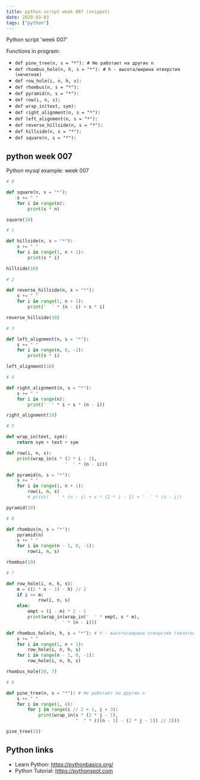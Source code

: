 ```yaml
---
title: python script week 007 (snippet)
date: 2020-03-03
tags: ["python"]
---
```

Python script 'week 007'

Functions in program: 
* `def pine_tree(n, s = "*"): # Не работает на других n`
* `def rhombus_hole(n, h, s = "*"): # h - высота/ширина отверстия (нечетная)`
* `def row_hole(i, n, h, s):`
* `def rhombus(n, s = "*"):`
* `def pyramid(n, s = "*"):`
* `def row(i, n, s):`
* `def wrap_in(text, sym):`
* `def right_alignment(n, s = "*"):`
* `def left_alignment(n, s = "*"):`
* `def reverse_hillside(n, s = "*"):`
* `def hillside(n, s = "*"):`
* `def square(n, s = "*"):`

## python week 007

Python mysql example: week 007

```python
# 0

def square(n, s = "*"):
    s += " "
    for i in range(n):
        print(s * n)

square(10)

# 1

def hillside(n, s = "*"):
    s += " "
    for i in range(1, n + 1):
        print(s * i)

hillside(10)
    
# 2

def reverse_hillside(n, s = "*"):
    s += " "
    for i in range(1, n + 1):
        print('  ' * (n - i) + s * i)

reverse_hillside(10)

# 3

def left_alignment(n, s = "*"):
    s += " "
    for i in range(n, 0, -1):
        print(s * i)

left_alignment(10)

# 4

def right_alignment(n, s = "*"):
    s += " "
    for i in range(n):
        print('  ' * i + s * (n - i))

right_alignment(10)

# 5

def wrap_in(text, sym):
    return sym + text + sym

def row(i, n, s):
    print(wrap_in(s * (2 * i - 1),
                      '  ' * (n - i)))

def pyramid(n, s = "*"):
    s += " "
    for i in range(1, n + 1):
        row(i, n, s)
        # print('  ' * (n - i) + s * (2 * i - 1) + '  ' * (n - i))

pyramid(10)

# 6

def rhombus(n, s = "*"):
    pyramid(n)
    s += " "
    for i in range(n - 1, 0, -1):
        row(i, n, s)

rhombus(10)

# 7

def row_hole(i, n, h, s):
    m = ((2 * n - 1) - h) // 2
    if i <= m:
            row(i, n, s)
    else:
        empt = (i - m) * 2 - 1
        print(wrap_in(wrap_in('  ' * empt, s * m),
                  '  ' * (n - i)))

def rhombus_hole(n, h, s = "*"): # h - высота/ширина отверстия (нечетная)
    s += " "
    for i in range(1, n + 1):
        row_hole(i, n, h, s)
    for i in range(n - 1, 0, -1):
        row_hole(i, n, h, s)

rhombus_hole(10, 7)

# 8

def pine_tree(n, s = "*"): # Не работает на других n
    s += " "
    for i in range(1, 4):
        for j in range(i // 2 + 1, i + 3):
            print(wrap_in(s * (2 * j - 1),
                          "  " * (((n - 1) - (2 * j - 1)) // 2)))

pine_tree(10)


```

## Python links

- Learn Python: https://pythonbasics.org/
- Python Tutorial: https://pythonspot.com
